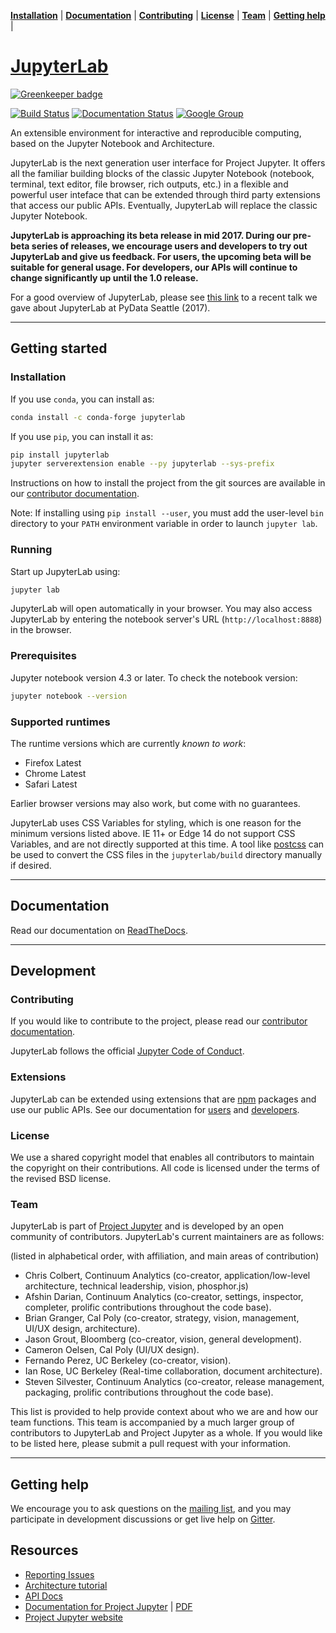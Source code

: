 **[Installation](#installation)** |
**[Documentation](#documentation)** |
**[Contributing](#contributing)** |
**[License](#license)** |
**[Team](#team)** |
**[Getting help](#getting-help)** |


# [JupyterLab](http://jupyterlab.github.io/jupyterlab/)

[![Greenkeeper badge](https://badges.greenkeeper.io/jupyterlab/jupyterlab.svg)](https://greenkeeper.io/)

[![Build Status](https://travis-ci.org/jupyterlab/jupyterlab.svg?branch=master)](https://travis-ci.org/jupyterlab/jupyterlab)
[![Documentation Status](https://readthedocs.org/projects/jupyterlab/badge/?version=latest)](https://jupyterlab.readthedocs.io/en/latest/?badge=latest)
[![Google Group](https://img.shields.io/badge/-Google%20Group-lightgrey.svg)](https://groups.google.com/forum/#!forum/jupyter)

An extensible environment for interactive and reproducible computing, based on the 
Jupyter Notebook and Architecture.

JupyterLab is the next generation user interface for Project Jupyter. It offers all the
familiar building blocks of the classic Jupyter Notebook (notebook, terminal, text editor,
file browser, rich outputs, etc.) in a flexible and powerful user inteface that can be
extended through third party extensions that access our public APIs. Eventually, JupyterLab
will replace the classic Jupyter Notebook.

**JupyterLab is approaching its beta release in mid 2017. During our pre-beta series of releases, we encourage users and developers to try out JupyterLab and give us feedback.
For users, the upcoming beta will be suitable for general usage.  For developers, our
APIs will continue to change significantly up until the 1.0 release.**

For a good overview of JupyterLab, please see [this link](https://channel9.msdn.com/Events/PyData/Seattle2017/BRK11) to a recent talk we gave about JupyterLab at PyData Seattle (2017).

----

## Getting started

### Installation

If you use ``conda``, you can install as:

```bash
conda install -c conda-forge jupyterlab
```

If you use ``pip``, you can install it as:

```bash
pip install jupyterlab
jupyter serverextension enable --py jupyterlab --sys-prefix
```

Instructions on how to install the project from the git sources are available in our [contributor documentation](CONTRIBUTING.md).

Note: If installing using `pip install --user`, you must add the user-level
 `bin` directory to your `PATH` environment variable in order to launch
 `jupyter lab`.

### Running

Start up JupyterLab using:

```bash
jupyter lab
```

JupyterLab will open automatically in your browser. You may also access
JupyterLab by entering the notebook server's URL (`http://localhost:8888`) in
the browser.

### Prerequisites

Jupyter notebook version 4.3 or later. To check the notebook version:

```bash
jupyter notebook --version
```

### Supported runtimes

The runtime versions which are currently *known to work*:

- Firefox Latest
- Chrome Latest
- Safari Latest

Earlier browser versions may also work, but come with no guarantees.

JupyterLab uses CSS Variables for styling, which is one reason for the
minimum versions listed above.  IE 11+ or Edge 14 do not support
CSS Variables, and are not directly supported at this time.
A tool like [postcss](http://postcss.org/) can be used to convert the CSS files in the
`jupyterlab/build` directory manually if desired.

----

## Documentation

Read our documentation on [ReadTheDocs](http://jupyterlab-tutorial.readthedocs.io/en/latest/).

----

## Development

### Contributing

If you would like to contribute to the project, please read our [contributor documentation](CONTRIBUTING.md).

JupyterLab follows the official [Jupyter Code of Conduct](https://github.com/jupyter/governance/blob/master/conduct/code_of_conduct.md).

### Extensions

JupyterLab can be extended using extensions that are [npm](https://www.npmjs.com/) packages
and use our public APIs. See our documentation
for [users](https://jupyterlab-tutorial.readthedocs.io/en/latest/extensions_user.html) and [developers](https://jupyterlab-tutorial.readthedocs.io/en/latest/extensions_dev.html).

### License

We use a shared copyright model that enables all contributors to maintain the
copyright on their contributions. All code is licensed under the terms of the revised BSD license.

### Team

JupyterLab is part of [Project Jupyter](http://jupyter.org/) and is developed by an open community of contributors. JupyterLab's current maintainers are as follows:

(listed in alphabetical order, with affiliation, and main areas of contribution)

* Chris Colbert, Continuum Analytics (co-creator, application/low-level architecture,
  technical leadership, vision, phosphor.js)
* Afshin Darian, Continuum Analytics (co-creator, settings, inspector, completer,
  prolific contributions throughout the code base).
* Brian Granger, Cal Poly (co-creator, strategy, vision, management, UI/UX design,
  architecture).
* Jason Grout, Bloomberg (co-creator, vision, general development).
* Cameron Oelsen, Cal Poly (UI/UX design).
* Fernando Perez, UC Berkeley (co-creator, vision).
* Ian Rose, UC Berkeley (Real-time collaboration, document architecture).
* Steven Silvester, Continuum Analytics (co-creator, release management, packaging,
  prolific contributions throughout the code base).

This list is provided to help provide context about who we are and how our team functions.
This team is accompanied by a much larger group of contributors to JupyterLab and Project Jupyter as a whole. If you would like to be listed here, please submit a pull request with
your information.

----

## Getting help

We encourage you to ask questions on the [mailing list](https://groups.google.com/forum/#!forum/jupyter),
and you may participate in development discussions or get live help on [Gitter](https://gitter.im/jupyterlab/jupyterlab).


## Resources

- [Reporting Issues](https://github.com/jupyterlab/jupyterlab/issues)
- [Architecture tutorial](https://jupyterlab-tutorial.readthedocs.io/en/latest/index.html)
- [API Docs](http://jupyterlab.github.io/jupyterlab/)
- [Documentation for Project Jupyter](https://jupyter.readthedocs.io/en/latest/index.html) | [PDF](https://media.readthedocs.org/pdf/jupyter/latest/jupyter.pdf)
- [Project Jupyter website](https://jupyter.org)
